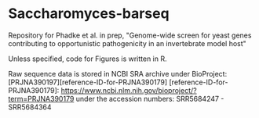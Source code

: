 # Saccharomyces-barseq
Repository for Phadke et al. in prep, "Genome-wide screen for yeast genes contributing to opportunistic pathogenicity in an invertebrate model host"

Unless specified, code for Figures is written in R.

Raw sequence data is stored in NCBI SRA archive under BioProject: [PRJNA390197][reference-ID-for-PRJNA390179]
[reference-ID-for-PRJNA390179]: https://www.ncbi.nlm.nih.gov/bioproject/?term=PRJNA390179
under the accession numbers: SRR5684247 - SRR5684364

